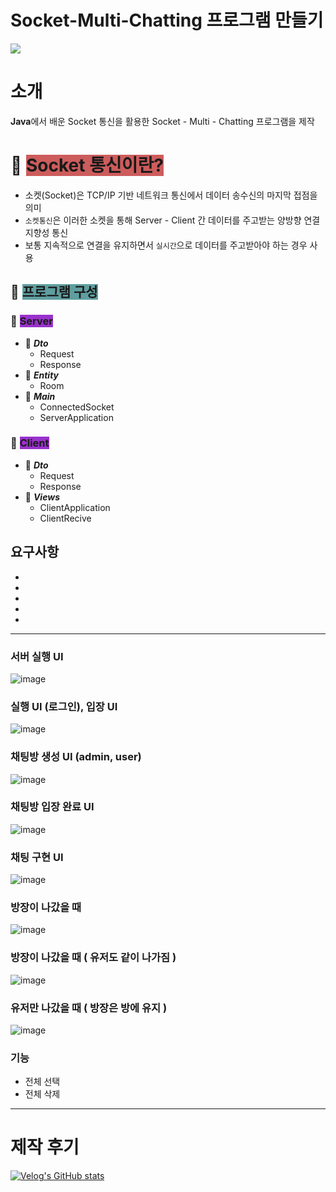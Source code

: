 # Socket-Multi-Chatting 프로그램 만들기

<div>
  <img src="https://img.shields.io/badge/JAVA-007396?style=for-the-badge&logo=java&logoColor=white">
</div>

# 소개

**Java**에서 배운 Socket 통신을 활용한 Socket - Multi - Chatting 프로그램을 제작

# 📑 <span style="background-color:indianred">Socket 통신이란?</span>

- 소켓(Socket)은 TCP/IP 기반 네트워크 통신에서 데이터 송수신의 마지막 접점을 의미
- `소켓통신`은 이러한 소켓을 통해 Server - Client 간 데이터를 주고받는 양방향 연결 지향성 통신
- 보통 지속적으로 연결을 유지하면서 `실시간`으로 데이터를 주고받아야 하는 경우 사용

## 📑 <span style="background-color:CadetBlue">프로그램 구성</span>
### 📑 <span style="background-color:DarkOrchid">**Server**</span>

   - 📑 **_Dto_**
      - Request
      - Response
   - 📑 **_Entity_**
      - Room
   - 📑 **_Main_**
      - ConnectedSocket
      - ServerApplication

### 📑 <span style="background-color:DarkOrchid">**Client**</span>
   - 📑 **_Dto_**
      - Request
      - Response
   - 📑 **_Views_**
      - ClientApplication
      - ClientRecive

요구사항
- 
- 
-  
- 
- 
- 
-----------------------

### 서버 실행 UI
![image](https://user-images.githubusercontent.com/121993153/226783353-cdc75549-8268-4ea7-8067-c5ceff44c43b.png)

### 실행 UI (로그인), 입장 UI
![image](https://user-images.githubusercontent.com/121993153/226792948-e5258bba-c389-46b7-afa7-a75a4206f349.png)

### 채팅방 생성 UI (admin, user)
![image](https://user-images.githubusercontent.com/121993153/226793156-255e1082-b853-4908-a617-902eb4db4d3b.png)

### 채팅방 입장 완료 UI
![image](https://user-images.githubusercontent.com/121993153/226784671-c878338a-2929-45fd-8a23-6e34bdaf2a3d.png)

### 채팅 구현 UI
![image](https://user-images.githubusercontent.com/121993153/226784985-12464477-ed6d-4c05-b1be-c3641fce0731.png)

### 방장이 나갔을 때
![image](https://user-images.githubusercontent.com/121993153/226785141-904f4016-bb62-4b83-be0d-bd73da3683ab.png)

### 방장이 나갔을 때 ( 유저도 같이 나가짐 )
![image](https://user-images.githubusercontent.com/121993153/226785251-6bb148e1-cf80-4aaa-b71b-8644efe720ba.png)

### 유저만 나갔을 때 ( 방장은 방에 유지 )
![image](https://user-images.githubusercontent.com/121993153/226785468-791742ca-35ef-4c4c-89b9-34cfac9f09e6.png)


### 기능
- 전체 선택
- 전체 삭제


-----------------------

# 제작 후기

[![Velog's GitHub stats](https://velog-readme-stats.vercel.app/api?name=leesfact&tag=project&color=black)](https://velog.io/@leesfact/AWS-BACK-DAY-40.-MultiChat-%ED%94%84%EB%A1%9C%EC%A0%9D%ED%8A%B8)
